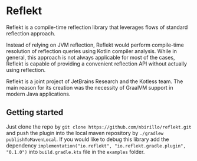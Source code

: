 # Reflekt

Reflekt is a compile-time reflection library that leverages flows of standard reflection approach.

Instead of relying on JVM reflection, Reflekt would perform compile-time resolution of reflection
queries using Kotlin compiler analysis. While in general, this approach is not always applicable for
most of the cases, Reflekt is capable of providing a convenient reflection API without actually
using reflection.

Reflekt is a joint project of JetBrains Research and the Kotless team. The main reason for its
creation was the necessity of GraalVM support in modern Java applications.


## Getting started

Just clone the repo by `git clone https://github.com/nbirillo/reflekt.git` and 
push the plugin into the local maven repository by `./gradlew publishToMavenLocal`. 
If you would like to debug this library add the dependency `implementation("io.reflekt", "io.reflekt.gradle.plugin", "0.1.0")` 
into `build.gradle.kts` file in the `examples` folder.
